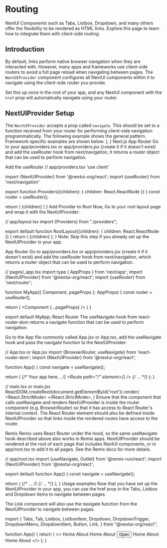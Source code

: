# Routing

NextUI Components such as Tabs, Listbox, Dropdown, and many others offer the flexibility to be rendered as HTML links. Explore this page to learn how to integrate them with client-side routing.

## Introduction

By default, links perform native browser navigation when they are interacted with. However, many apps and frameworks use client-side routers to avoid a full page reload when navigating between pages. The `NextUIProvider` component configures all NextUI components within it to navigate using the client-side router you provide.

Set this up once in the root of your app, and any NextUI component with the `href` prop will automatically navigate using your router.

## NextUIProvider Setup

The `NextUIProvider` accepts a prop called `navigate`. This should be set to a function received from your router for performing client-side navigation programmatically. The following example shows the general pattern. Framework-specific examples are shown below.
      <YourApplication />
    </NextUIProvider>
  );
}
Next.js
App Router
Go to your app/providers.tsx or app/providers.jsx (create it if it doesn't exist) and add the useRouter hook from next/navigation, it returns a router object that can be used to perform navigation.

Add the
useRouter
// app/providers.tsx
'use client'

import {NextUIProvider} from '@nextui-org/react';
import {useRouter} from 'next/navigation'

export function Providers({children}: { children: React.ReactNode }) {
  const router = useRouter();

  return (
    <NextUIProvider navigate={router.push}>
      {children}
    </NextUIProvider>
  )
}
Add Provider to Root
Now, Go to your root layout page and wrap it with the NextUIProvider:

// app/layout.tsx
import {Providers} from "./providers";

export default function RootLayout({children}: { children: React.ReactNode }) {
  return (
    <html lang="en" className='dark'>
      <body>
        <Providers>
          {children}
        </Providers>
      </body>
    </html>
  );
}
Note: Skip this step if you already set up the NextUIProvider in your app.

App Router
Go to app/providers.tsx or app/providers.jsx (create it if it doesn't exist) and add the useRouter hook from next/navigation, which returns a router object that can be used to perform navigation.

// pages/_app.tsx
import type { AppProps } from 'next/app';
import {NextUIProvider} from '@nextui-org/react';
import {useRouter} from 'next/router';

function MyApp({ Component, pageProps }: AppProps) {
  const router = useRouter();

  return (
    <NextUIProvider navigate={router.push}>
      <Component {...pageProps} />
    </NextUIProvider>
  )
}

export default MyApp;
React Router
The useNavigate hook from react-router-dom returns a navigate function that can be used to perform navigation.

Go to the App file commonly called App.jsx or App.tsx, add the useNavigate hook and pass the navigate function to the NextUIProvider:

// App.tsx or App.jsx
import {BrowserRouter, useNavigate} from 'react-router-dom';
import {NextUIProvider} from '@nextui-org/react';

function App() {
  const navigate = useNavigate();

  return (
    <NextUIProvider navigate={navigate}>
      {/* Your app here... */}
      <Routes>
        <Route path="/" element={<HomePage />} />
        {/* ... */}
      </Routes>
    </NextUIProvider>
  );
}


// main.tsx or main.jsx
ReactDOM.createRoot(document.getElementById('root')).render(
  <React.StrictMode>
    <BrowserRouter>
      <App />
    </BrowserRouter>
  </React.StrictMode>,
)
Ensure that the component that calls useNavigate and renders NextUIProvider is inside the router component (e.g. BrowserRouter) so that it has access to React Router's internal context. The React Router <Routes> element should also be defined inside NextUIProvider so that links inside the rendered routes have access to the router.

Remix
Remix uses React Router under the hood, so the same useNavigate hook described above also works in Remix apps. NextUIProvider should be rendered at the root of each page that includes NextUI components, or in app/root.tsx to add it to all pages. See the Remix docs for more details.

// app/root.tsx
import {useNavigate, Outlet} from '@remix-run/react';
import {NextUIProvider} from '@nextui-org/react';

export default function App() {
  const navigate = useNavigate();

  return (
    <html lang="en">
      <head>
        {/* ... */}
      </head>
      <body>
        <NextUIProvider navigate={navigate}>
          <Outlet />
        </NextUIProvider>
        {/* ... */}
      </body>
    </html>
  );
}
Usage examples
Now that you have set up the NextUIProvider in your app, you can use the href prop in the Tabs, Listbox and Dropdown items to navigate between pages.

The Link component will also use the navigate function from the NextUIProvider to navigate between pages.

import {
  Tabs,
  Tab,
  Listbox,
  ListboxItem,
  Dropdown,
  DropdownTrigger,
  DropdownMenu,
  DropdownItem,
  Button,
  Link,
} from "@nextui-org/react";

function App() {
  return (
    <>
      <Tabs aria-label="Navigation">
        <Tab key="home" href="/home">Home</Tab>
        <Tab key="about" href="/about">About</Tab>
      </Tabs>
      <Listbox aria-label="Navigation">
        <ListboxItem key="home" href="/home">Home</ListboxItem>
        <ListboxItem key="about" href="/about">About</ListboxItem>
      </Listbox>
      <Dropdown>
        <DropdownTrigger>
          <Button>Open</Button>
        </DropdownTrigger>
        <DropdownMenu aria-label="Navigation">
          <DropdownItem key="home" href="/home">Home</DropdownItem>
          <DropdownItem key="about" href="/about">About</DropdownItem>
        </DropdownMenu>
      </Dropdown>
      <Link href="/home">Home</Link>
      <Link href="/about">About</Link>
    </>
  );
}